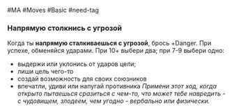 #MA #Moves #Basic #need-tag

### Напрямую столкнись с угрозой

Когда ты **напрямую сталкиваешься с угрозой**, брось +Danger. При успехе, обменяйся ударами. При 10+ выбери два; при 7-9 выбери одно:
- выдержи или уклонись от ударов цели;
- лиши цель чего-то
- создай возможность для своих союзников
- впечатли, удиви или напугай противника
*Примени этот ход, когда открыто пытаешься сразиться с чем-то, что может тебе навредить - с чудовищем, злодеем, чем угодно - вербально или физически.*
